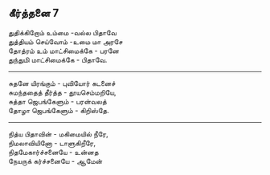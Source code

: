 ## கீர்த்தனை 7

துதிக்கிறோம் உம்மை -வல்ல பிதாவே  
துத்தியம் செய்வோம் -உமை மா அரசே  
தோத்ரம் உம் மாட்சிமைக்கே - பரனே  
துந்துமி மாட்சிமைக்கே - பிதாவே.

---

சுதனே யிரங்கும் - புவியோர் கடனைச்  
சுமந்ததைத் தீர்த்த - தூயசெம்மறியே,  
சுத்தா ஜெபங்கேளும் - பரன்வலத்  
தோழா ஜெபங்கேளும் - கிறிஸ்தே.

---

நித்ய பிதாவின் - மகிமையில் நீரே,  
நிமலாவியினோ - டாளுகிறீரே,  
நிதமேகார்ச்சனையே - உன்னத  
நேயருக் கர்ச்சனையே - ஆமேன்
